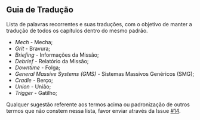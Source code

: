## Guia de Tradução

Lista de palavras recorrentes e suas traduções, com o objetivo de manter a tradução de todos os capítulos dentro do mesmo padrão.

+ *Mech* - Mecha;
+ *Grit* - Bravura;
+ *Briefing* - Informações da Missão;
+ *Debrief* - Relatório da Missão;
+ *Downtime* - Folga;
+ *General Massive Systems (GMS)* - Sistemas Massivos Genéricos (SMG);
+ *Cradle* - Berço;
+ *Union* - União;
+ *Trigger* - Gatilho;

 Qualquer sugestão referente aos termos acima ou padronização de outros termos que não constem nessa lista, favor enviar através da Issue [#14](https://github.com/LucasGSeabra/Lancer-RPG/issues/14).
